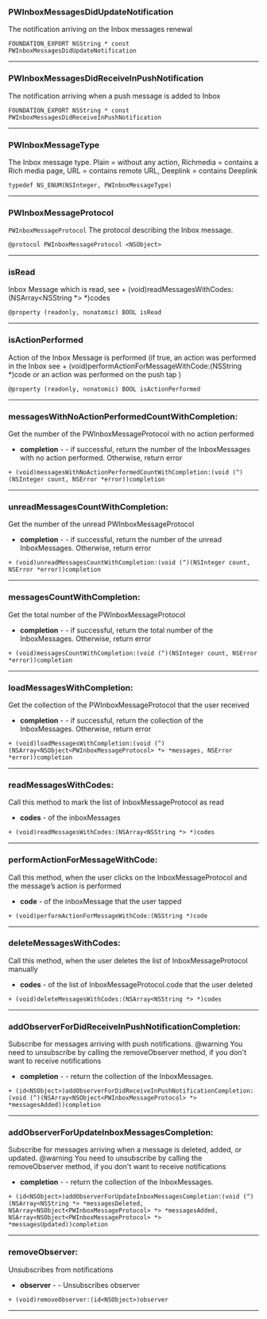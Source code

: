 ### PWInboxMessagesDidUpdateNotification <a name="PWInboxMessagesDidUpdateNotification"></a>
The notification arriving on the Inbox messages renewal
```
FOUNDATION_EXPORT NSString * const PWInboxMessagesDidUpdateNotification
```
---
### PWInboxMessagesDidReceiveInPushNotification <a name="PWInboxMessagesDidReceiveInPushNotification"></a>
The notification arriving when a push message is added to Inbox
```
FOUNDATION_EXPORT NSString * const PWInboxMessagesDidReceiveInPushNotification
```
---
### PWInboxMessageType <a name="PWInboxMessageType"></a>
The Inbox message type. Plain = without any action, Richmedia = contains a Rich media page, URL = contains remote URL, Deeplink = contains Deeplink
```
typedef NS_ENUM(NSInteger, PWInboxMessageType)
```
---
### PWInboxMessageProtocol <a name="PWInboxMessageProtocol"></a>
`PWInboxMessageProtocol` The protocol describing the Inbox message.
```
@protocol PWInboxMessageProtocol <NSObject>
```
---
### isRead <a name="isRead"></a>
Inbox Message which is read, see + (void)readMessagesWithCodes:(NSArray<NSString *> *)codes
```
@property (readonly, nonatomic) BOOL isRead
```
---
### isActionPerformed <a name="isActionPerformed"></a>
Action of the Inbox Message is performed (if true, an action was performed in the Inbox see + (void)performActionForMessageWithCode:(NSString *)code or an action was performed on the push tap )
```
@property (readonly, nonatomic) BOOL isActionPerformed
```
---
### messagesWithNoActionPerformedCountWithCompletion: <a name="messagesWithNoActionPerformedCountWithCompletion:"></a>
Get the number of the PWInboxMessageProtocol with no action performed


* **completion** - - if successful, return the number of the InboxMessages with no action performed. Otherwise, return error
```
+ (void)messagesWithNoActionPerformedCountWithCompletion:(void (^)(NSInteger count, NSError *error))completion
```
---
### unreadMessagesCountWithCompletion: <a name="unreadMessagesCountWithCompletion:"></a>
Get the number of the unread PWInboxMessageProtocol


* **completion** - - if successful, return the number of the unread InboxMessages. Otherwise, return error
```
+ (void)unreadMessagesCountWithCompletion:(void (^)(NSInteger count, NSError *error))completion
```
---
### messagesCountWithCompletion: <a name="messagesCountWithCompletion:"></a>
Get the total number of the PWInboxMessageProtocol


* **completion** - - if successful, return the total number of the InboxMessages. Otherwise, return error
```
+ (void)messagesCountWithCompletion:(void (^)(NSInteger count, NSError *error))completion
```
---
### loadMessagesWithCompletion: <a name="loadMessagesWithCompletion:"></a>
Get the collection of the PWInboxMessageProtocol that the user received


* **completion** - - if successful, return the collection of the InboxMessages. Otherwise, return error
```
+ (void)loadMessagesWithCompletion:(void (^)(NSArray<NSObject<PWInboxMessageProtocol> *> *messages, NSError *error))completion
```
---
### readMessagesWithCodes: <a name="readMessagesWithCodes:"></a>
Call this method to mark the list of InboxMessageProtocol as read


* **codes** - of the inboxMessages
```
+ (void)readMessagesWithCodes:(NSArray<NSString *> *)codes
```
---
### performActionForMessageWithCode: <a name="performActionForMessageWithCode:"></a>
Call this method, when the user clicks on the InboxMessageProtocol and the message’s action is performed


* **code** - of the inboxMessage that the user tapped
```
+ (void)performActionForMessageWithCode:(NSString *)code
```
---
### deleteMessagesWithCodes: <a name="deleteMessagesWithCodes:"></a>
Call this method, when the user deletes the list of InboxMessageProtocol manually


* **codes** - of the list of InboxMessageProtocol.code that the user deleted
```
+ (void)deleteMessagesWithCodes:(NSArray<NSString *> *)codes
```
---
### addObserverForDidReceiveInPushNotificationCompletion: <a name="addObserverForDidReceiveInPushNotificationCompletion:"></a>
Subscribe for messages arriving with push notifications. @warning You need to unsubscribe by calling the removeObserver method, if you don't want to receive notifications


* **completion** - - return the collection of the InboxMessages.
```
+ (id<NSObject>)addObserverForDidReceiveInPushNotificationCompletion:(void (^)(NSArray<NSObject<PWInboxMessageProtocol> *> *messagesAdded))completion
```
---
### addObserverForUpdateInboxMessagesCompletion: <a name="addObserverForUpdateInboxMessagesCompletion:"></a>
Subscribe for messages arriving when a message is deleted, added, or updated. @warning You need to unsubscribe by calling the removeObserver method, if you don't want to receive notifications


* **completion** - - return the collection of the InboxMessages.
```
+ (id<NSObject>)addObserverForUpdateInboxMessagesCompletion:(void (^)(NSArray<NSString *> *messagesDeleted,
NSArray<NSObject<PWInboxMessageProtocol> *> *messagesAdded,
NSArray<NSObject<PWInboxMessageProtocol> *> *messagesUpdated))completion
```
---
### removeObserver: <a name="removeObserver:"></a>
Unsubscribes from notifications


* **observer** - - Unsubscribes observer
```
+ (void)removeObserver:(id<NSObject>)observer
```
---
